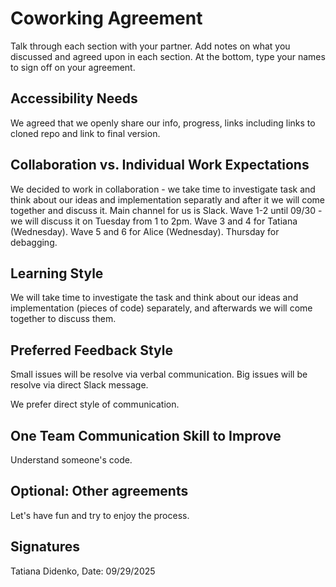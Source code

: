 # Coworking Agreement

Talk through each section with your partner. Add notes on what you discussed and agreed upon in each section. At the bottom, type your names to sign off on your agreement.

## Accessibility Needs
We agreed that we openly share our info, progress, links including links to cloned repo and link to final version. 

## Collaboration vs. Individual Work Expectations
We decided to work in collaboration - we take time to investigate task and think about our ideas and implementation separatly and after it we will come together and discuss it. Main channel for us is Slack. 
Wave 1-2 until 09/30 - we will discuss it on Tuesday from 1 to 2pm. 
Wave 3 and 4 for Tatiana (Wednesday). 
Wave 5 and 6 for Alice (Wednesday). 
Thursday for debagging. 

## Learning Style
We will take time to investigate the task and think about our ideas and implementation (pieces of code) separately, and afterwards we will come together to discuss them.

## Preferred Feedback Style
Small issues will be resolve via verbal communication. 
Big issues will be resolve via direct Slack message. 

We prefer direct style of communication.

## One Team Communication Skill to Improve
Understand someone's code. 

## Optional: Other agreements
Let's have fun and try to enjoy the process. 

## Signatures
Tatiana Didenko, 
Date: 09/29/2025